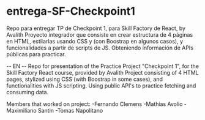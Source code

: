 # entrega-SF-Checkpoint1
Repo para entregar TP de Checkpoint 1, para Skill Factory de React, by Avalith Proyecto integrador que consiste en crear estructura de 4 páginas en HTML, estilarlas usando CSS y (con Boostrap en algunos casos), y funcionalidades a partir de scripts de JS. Obteniendo información de APIs públicas para practicar.

-- EN -- 
Repo for presentation of the Practice Project "Checkpoint 1", for the Skill Factory React course, provided by Avalith Project consisting of 4 HTML pages, stylized using CSS (with Boostrap in some cases), and functionalities with JS scripting. Using public API's to practice fetching and consuming data.

Members that worked on project:
-Fernando Clemens
-Mathias Avolio
-Maximiliano Santin
-Tomas Napolitano
